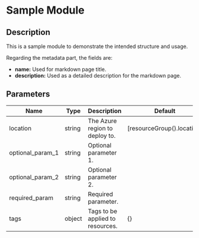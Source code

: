 # Sample Module

## Description

This is a sample module to demonstrate the intended structure and usage.

Regarding the metadata part, the fields are:
- **name:** Used for markdown page title.
- **description:** Used as a detailed description for the markdown page.


## Parameters

| Name | Type | Description | Default |
| --- | --- | --- | --- |
| location | string | The Azure region to deploy to. | [resourceGroup().location] |
| optional_param_1 | string | Optional parameter 1. |  |
| optional_param_2 | string | Optional parameter 2. |  |
| required_param | string | Required parameter. |  |
| tags | object | Tags to be applied to resources. | {} |
